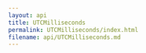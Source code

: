 ```yaml
---
layout: api
title: UTCMilliseconds
permalink: UTCMilliseconds/index.html
filename: api/UTCMilliseconds.md
---
```

